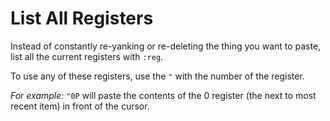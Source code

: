 # List All Registers

Instead of constantly re-yanking or re-deleting the thing you want to paste,
list all the current registers with `:reg`.

To use any of these registers, use the `"` with the number of the register.

*For example:*
`"0P` will paste the contents of the 0 register (the next to most recent item)
in front of the cursor.
